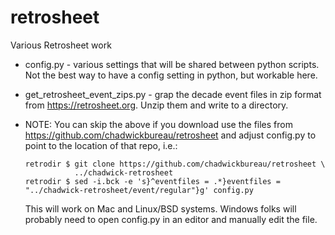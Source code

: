 # retrosheet
Various Retrosheet work

 * config.py - various settings that will be shared between python
   scripts. Not the best way to have a config setting in python, 
   but workable here.

 * get_retrosheet_event_zips.py - grap the decade event files in zip
   format from https://retrosheet.org. Unzip them and write to a 
   directory.

 * NOTE: You can skip the above if you download use the files from 
   https://github.com/chadwickbureau/retrosheet and adjust config.py
   to point to the location of that repo, i.e.:
   ```
   retrodir $ git clone https://github.com/chadwickbureau/retrosheet \
              ../chadwick-retrosheet  
   retrodir $ sed -i.bck -e 's}^eventfiles = .*}eventfiles = "../chadwick-retrosheet/event/regular"}g' config.py
   ```
   This will work on Mac and Linux/BSD systems. Windows folks will probably
   need to open config.py in an editor and manually edit the file. 
